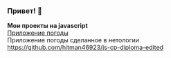 ### Привет! 👋

<b>Мои проекты на javascript </b> <br>
[Приложение погоды](https://github.com/hitman46923/Weather-App) <br>
Приложение погоды сделанное в нетологии https://github.com/hitman46923/js-cp-diploma-edited
